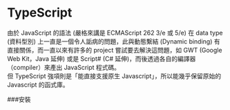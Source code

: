 # TypeScript

由於 JavaScript 的語法 (嚴格來講是 ECMAScript 262 3/e 或 5/e) 在 data type (資料型別) 上一直是一個令人詬病的問題，此與動態繫結 (Dynamic binding) 有直接關係，而一直以來有許多的 project 嘗試要去解決這問題，如 GWT (Google Web Kit，Java 延伸) 或是 Script# (C# 延伸)，而後透過各自的編譯器（compiler）來產出 JavaScript 程式碼。<br>
但 TypeScript 強項則是「能直接支援原生 Javascript」，所以能幾乎保留原始的 Javascript 的函式庫。

###安裝